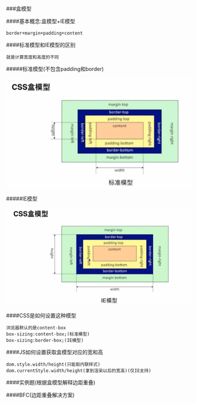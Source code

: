 ###盒模型

####基本概念:盒模型+IE模型

    border+margin+padding+content
    
####标准模型和IE模型的区别
        
    就是计算宽度和高度的不同
    
#####标准模型(不包含padding和border)
    
![](/assets/QQ截图20171213175025.png)
        
#####IE模型

![](/assets/QQ截图20171213175319.png)

####CSS是如何设置这种模型

    浏览器默认的是content-box
    box-sizing:content-box;(标准模型)
    box-sizing:border-box;(IE模型)
    

####JS如何设置获取盒模型对应的宽和高

    dom.style.width/height(只能取内联样式)
    dom.currentStyle.width/height(拿到渲染以后的宽高)(仅IE支持)
    


####实例题(根据盒模型解释边距重叠)



####BFC(边距重叠解决方案)